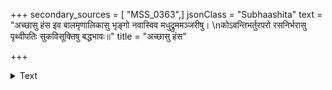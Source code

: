 +++
secondary_sources = [ "MSS_0363",]
jsonClass = "Subhaashita"
text = "अच्छासु हंस इव बालमृणालिकासु भृङ्गो नवास्विव मधुद्रुममञ्जरीषु।  \nकोऽवन्तिभर्तुरपरो रसनिर्भरासु पृथ्वीपतिः सुकविसूक्तिषु बद्धभावः॥"
title = "अच्छासु हंस"

+++

<details><summary>Text</summary>

अच्छासु हंस इव बालमृणालिकासु भृङ्गो नवास्विव मधुद्रुममञ्जरीषु।  
कोऽवन्तिभर्तुरपरो रसनिर्भरासु पृथ्वीपतिः सुकविसूक्तिषु बद्धभावः॥
</details>
